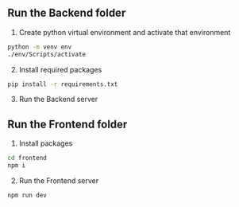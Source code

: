 ## Run the Backend folder
1. Create python virtual environment and activate that environment
```sh
python -m venv env
./env/Scripts/activate
```

2. Install required packages
```sh
pip install -r requirements.txt
```

3. Run the Backend server

## Run the Frontend folder
1. Install packages
```sh
cd frontend
npm i
```

2. Run the Frontend server
```sh
npm run dev
```